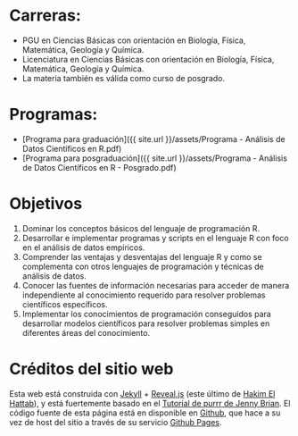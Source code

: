

# Carreras:

-   PGU en Ciencias Básicas con orientación en Biología, Física, Matemática, Geología y Química.
-   Licenciatura en Ciencias Básicas con orientación en Biología, Física, Matemática, Geología y
    Química.
-   La materia también es válida como curso de posgrado.


# Programas:

-   [Programa para graduación]({{ site.url }}/assets/Programa - Análisis de Datos Científicos en R.pdf)
-   [Programa para posgraduación]({{ site.url }}/assets/Programa - Análisis de Datos Científicos en R - Posgrado.pdf)


# Objetivos

1.  Dominar los conceptos básicos del lenguaje de programación R.
2.  Desarrollar e implementar programas y scripts en el lenguaje R con foco en el análisis de datos empíricos.
3.  Comprender las ventajas y desventajas del lenguaje R y como se complementa con otros lenguajes de programación y técnicas de análisis de datos.
4.  Conocer las fuentes de información necesarias para acceder de manera independiente al conocimiento requerido para resolver problemas científicos específicos.
5.  Implementar los conocimientos de programación conseguidos para desarrollar modelos científicos
    para resolver problemas simples en diferentes áreas del conocimiento.


# Créditos del sitio web

Esta web está construida con [Jekyll](https://jekyllrb.com/) + [Reveal.js](https://github.com/hakimel/reveal.js) (este último de [Hakim El Hattab](https://hakim.se/)), y está fuertemente basado en el
[Tutorial de purrr de Jenny Brian](https://jennybc.github.io/purrr-tutorial/). El código fuente de esta página está en disponible en [Github](https://github.com/r-lectures/r-lectures.github.io), que hace a su vez
de host del sitio a través de su servicio [Github Pages](https://pages.github.com/). 

